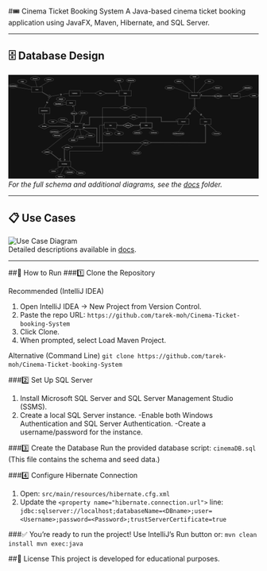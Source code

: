#🎟️ Cinema Ticket Booking System
A Java-based cinema ticket booking application using JavaFX, Maven, Hibernate, and SQL Server.

---

## 🗄 Database Design
![ERD Diagram](docs/ERD_V2.1.png)  
*For the full schema and additional diagrams, see the [docs](docs/) folder.*

---

## 📋 Use Cases
![Use Case Diagram](docs/UseCase.png)  
Detailed descriptions available in [docs](docs/).

---

##🚀 How to Run
###1️⃣ Clone the Repository


Recommended (IntelliJ IDEA)
1. Open IntelliJ IDEA → New Project from Version Control.
2. Paste the repo URL:
  `https://github.com/tarek-moh/Cinema-Ticket-booking-System`
3. Click Clone.
4. When prompted, select Load Maven Project.

Alternative (Command Line)
`git clone https://github.com/tarek-moh/Cinema-Ticket-booking-System`

###2️⃣ Set Up SQL Server
1. Install Microsoft SQL Server and SQL Server Management Studio (SSMS).
2. Create a local SQL Server instance.
   -Enable both Windows Authentication and SQL Server Authentication.
   -Create a username/password for the instance.

###3️⃣ Create the Database
Run the provided database script:
`cinemaDB.sql`
(This file contains the schema and seed data.)

###4️⃣ Configure Hibernate Connection
1. Open:
  `src/main/resources/hibernate.cfg.xml`
2. Update the `<property name="hibernate.connection.url">` line:
  `jdbc:sqlserver://localhost;databaseName=<DBname>;user=<Username>;password=<Password>;trustServerCertificate=true`
  
###✅ You’re ready to run the project!
Use IntelliJ’s Run button or:
  `mvn clean install
   mvn exec:java`

##📜 License
This project is developed for educational purposes.
  
